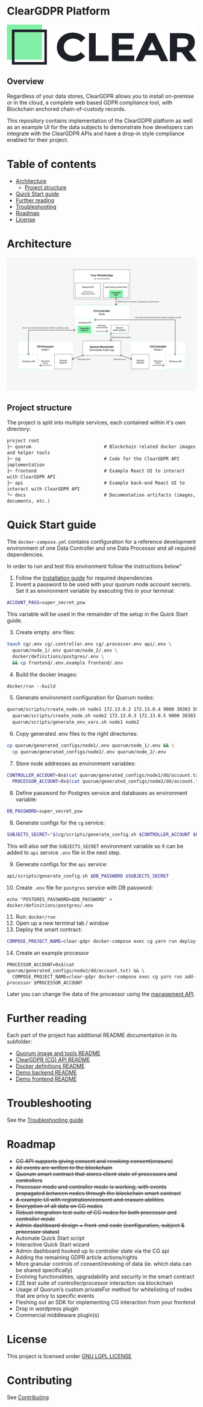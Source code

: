 # ClearGDPR Platform

![Logo](logo.png)


## Overview

Regardless of your data stores, ClearGDPR allows you to install on-premise or in the cloud, a complete web based GDPR compliance tool, with Blockchain anchored chain-of-custody records.

This repository contains implementation of the ClearGDPR platform as well as an example UI for the data subjects to demonstrate how developers can integrate with the ClearGDPR APIs and have a drop-in style compliance enabled for their project.

# Table of contents

<!-- START doctoc generated TOC please keep comment here to allow auto update -->

<!-- DON'T EDIT THIS SECTION, INSTEAD RE-RUN doctoc TO UPDATE -->

* [Architecture](#architecture)
  * [Project structure](#project-structure)
* [Quick Start guide](#quick-start-guide)
* [Further reading](#further-reading)
* [Troubleshooting](#troubleshooting)
* [Roadmap](#roadmap)
* [License](#license)

<!-- END doctoc generated TOC please keep comment here to allow auto update -->

# Architecture

![ClearGDPR Architecture](/docs/diagram.png)

## Project structure

The project is split into multiple services, each contained within it's own directory:

```
project root
├─ quorum                           # Blockchain related docker images and helper tools
├─ og                               # Code for the ClearGDPR API implementation
├─ frontend                         # Example React UI to interact with ClearGDPR API
├─ api                              # Example back-end React UI to interact with ClearGDPR API
└─ docs                             # Documentation artifacts (images, documents, etc.)
```

# Quick Start guide

The `docker-compose.yml` contains configuration for a reference development environment of one Data Controller and one Data Processor and all required dependencies.

In order to run and test this environment follow the instructions below"

1. Follow the [Installation guide](INSTALL.md) for required dependencies
2. Invent a password to be used with your quorum node account secrets. Set it as environment variable by executing this in your terminal:

```bash
ACCOUNT_PASS=super_secret_psw
```

This variable will be used in the remainder of the setup in the Quick Start guide.

3. Create empty .env files:

```bash
touch cg/.env cg/.controller.env cg/.processor.env api/.env \
  quorum/node_1/.env quorum/node_2/.env \
  docker/definitions/postgres/.env \
  && cp frontend/.env.example frontend/.env
```

4. Build the docker images:

```
docker/run --build
```

5. Generate environment configuration for Quorum nodes:

```bash
quorum/scripts/create_node.sh node1 172.13.0.2 172.13.0.4 9000 30303 50400 8545 8546 $ACCOUNT_PASS && \
  quorum/scripts/create_node.sh node2 172.13.0.3 172.13.0.5 9000 30303 50400 8545 8546 $ACCOUNT_PASS && \
  quorum/scripts/generate_env_vars.sh node1 node2
```

6. Copy generated .env files to the right directories:

```bash
cp quorum/generated_configs/node1/.env quorum/node_1/.env && \
  cp quorum/generated_configs/node2/.env quorum/node_2/.env
```

7. Store node addresses as environment variables:

```bash
CONTROLLER_ACCOUNT=0x$(cat quorum/generated_configs/node1/dd/account.txt) && \
  PROCESSOR_ACCOUNT=0x$(cat quorum/generated_configs/node2/dd/account.txt)
```

8. Define password for Postgres service and databases as environment variable:

```bash
DB_PASSWORD=super_secret_psw
```

8. Generate configs for the `cg` service:

```bash
SUBJECTS_SECRET="$(cg/scripts/generate_config.sh $CONTROLLER_ACCOUNT $PROCESSOR_ACCOUNT $ACCOUNT_PASS $DB_PASSWORD quorum/generated_configs/node1)"
```

This will also set the `SUBJECTS_SECRET` environment variable so it can be added to `api` service `.env` file in the next step.

9. Generate configs for the `api` service:

```bash
api/scripts/generate_config.sh $DB_PASSWORD $SUBJECTS_SECRET
```

10. Create `.env` file for `postgres` service with DB password:

```
echo "POSTGRES_PASSWORD=$DB_PASSWORD" > docker/definitions/postgres/.env
```

11. Run: `docker/run`
12. Open up a new terminal tab / window
13. Deploy the smart contract:

```bash
COMPOSE_PROJECT_NAME=clear-gdpr docker-compose exec cg yarn run deploy-contract
```

14. Create an example processor

```
PROCESSOR_ACCOUNT=0x$(cat quorum/generated_configs/node2/dd/account.txt) && \
  COMPOSE_PROJECT_NAME=clear-gdpr docker-compose exec cg yarn run add-processor $PROCESSOR_ACCOUNT
```

Later you can change the data of the processor using the [management API](cg/docs/CG_API.md).

# Further reading

Each part of the project has additional README documentation in its subfolder:
* [Quorum image and tools README](quorum/README.md)
* [ClearGDPR (CG) API README](cg/README.md)
* [Docker definitions README](docker/README.md)
* [Demo backend README](api/README.md)
* [Demo frontend README](frontend/README.md)

# Troubleshooting

See the [Troubleshooting guide](TROUBLESHOOTING.md)

# Roadmap

* ~~CG API supports giving consent and revoking consent(erasure)~~
* ~~All events are written to the blockchain~~
* ~~Quorum smart contract that stores client state of processors and controllers~~
* ~~Processor mode and controller mode is working, with events propagated between nodes through the blockchain smart contract~~
* ~~A example UI with registration/consent and erasure abilities~~
* ~~Encryption of all data on CG nodes~~
* ~~Robust integration test suite of CG nodes for both processor and controller mode~~
* ~~Admin dashboard design + front-end code (configuration, subject & processor status)~~
* Automate Quick Start script
* Interactive Quick Start wizard
* Admin dashboard hooked up to controller state via the CG api
* Adding the remaining GDPR article actions/rights
* More granular controls of consent/revoking of data (ie. which data can be shared specifically)
* Evolving functionalities, upgradability and security in the smart contract
* E2E test suite of controller/processor interaction via blockchain
* Usage of Quorum’s custom privateFor method for whitelisting of nodes that are privy to specific events
* Fleshing out an SDK for implementing CG interaction from your frontend
* Drop in wordpress plugin
* Commercial middleware plugin(s)

# License

This project is licensed under [GNU LGPL LICENSE](LICENSE)

# Contributing

See [Contributing](CONTRIBUTING.md) 